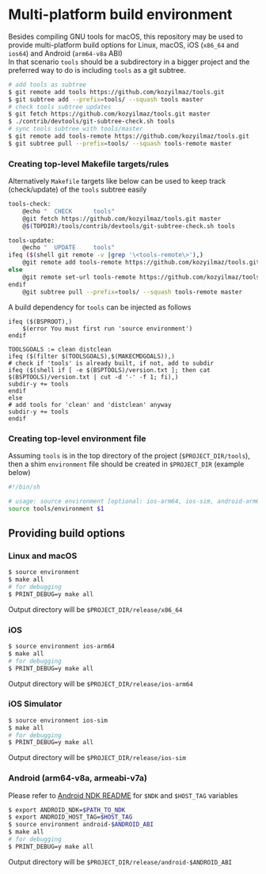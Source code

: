 # Multi-platform build environment
Besides compiling GNU tools for macOS, this repository may be used to provide multi-platform build options for Linux, macOS, iOS (`x86_64` and `ios64`) and Android (`arm64-v8a` ABI)  
In that scenario `tools` should be a subdirectory in a bigger project and the preferred way to do is including `tools` as a git subtree.

```sh
# add tools as subtree
$ git remote add tools https://github.com/kozyilmaz/tools.git
$ git subtree add --prefix=tools/ --squash tools master
# check tools subtree updates
$ git fetch https://github.com/kozyilmaz/tools.git master
$ ./contrib/devtools/git-subtree-check.sh tools
# sync tools subtree with tools/master
$ git remote add tools-remote https://github.com/kozyilmaz/tools.git
$ git subtree pull --prefix=tools/ --squash tools-remote master
```

### Creating top-level Makefile targets/rules
Alternatively `Makefile` targets like below can be used to keep track (check/update) of the `tools` subtree easily  
```sh
tools-check:
	@echo "  CHECK      tools"
	@git fetch https://github.com/kozyilmaz/tools.git master
	@$(TOPDIR)/tools/contrib/devtools/git-subtree-check.sh tools

tools-update:
	@echo "  UPDATE     tools"
ifeq ($(shell git remote -v |grep '\<tools-remote\>'),)
	@git remote add tools-remote https://github.com/kozyilmaz/tools.git
else
	@git remote set-url tools-remote https://github.com/kozyilmaz/tools.git
endif
	@git subtree pull --prefix=tools/ --squash tools-remote master
```


A build dependency for `tools` can be injected as follows  
```
ifeq ($(BSPROOT),)
    $(error You must first run 'source environment')
endif

TOOLSGOALS := clean distclean
ifeq ($(filter $(TOOLSGOALS),$(MAKECMDGOALS)),)
# check if 'tools' is already built, if not, add to subdir
ifeq ($(shell if [ -e $(BSPTOOLS)/version.txt ]; then cat $(BSPTOOLS)/version.txt | cut -d '-' -f 1; fi),)
subdir-y += tools
endif
else
# add tools for 'clean' and 'distclean' anyway
subdir-y += tools
endif
```


### Creating top-level environment file
Assuming `tools` is in the top directory of the project (`$PROJECT_DIR/tools`), then a shim `environment` file should be created in `$PROJECT_DIR` (example below)  
```sh
#!/bin/sh

# usage: source environment [optional: ios-arm64, ios-sim, android-arm64-v8a, android-armeabi-v7a, android-x86_64]
source tools/environment $1
```

## Providing build options

### Linux and macOS
```sh
$ source environment
$ make all
# for debugging
$ PRINT_DEBUG=y make all
```
Output directory will be `$PROJECT_DIR/release/x86_64`

### iOS
```sh
$ source environment ios-arm64
$ make all
# for debugging
$ PRINT_DEBUG=y make all
```
Output directory will be `$PROJECT_DIR/release/ios-arm64`

### iOS Simulator
```sh
$ source environment ios-sim
$ make all
# for debugging
$ PRINT_DEBUG=y make all
```
Output directory will be `$PROJECT_DIR/release/ios-sim`

### Android (arm64-v8a, armeabi-v7a)
Please refer to [Android NDK README](https://developer.android.com/ndk/guides/other_build_systems) for `$NDK` and `$HOST_TAG` variables
```sh
$ export ANDROID_NDK=$PATH_TO_NDK
$ export ANDROID_HOST_TAG=$HOST_TAG
$ source environment android-$ANDROID_ABI
$ make all
# for debugging
$ PRINT_DEBUG=y make all
```
Output directory will be `$PROJECT_DIR/release/android-$ANDROID_ABI`

